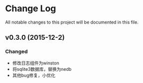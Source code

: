 # Change Log
All notable changes to this project will be documented in this file.
## v0.3.0 (2015-12-2)

### Changed
- 修改日志组件为winston
- 将sqlite3数据库，替换为nedb
- 其他bug修复，小优化
